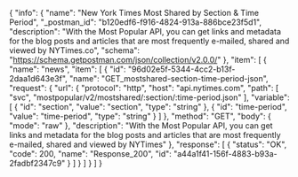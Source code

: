 {
  "info": {
    "name": "New York Times Most Shared by Section & Time Period",
    "_postman_id": "b120edf6-f916-4824-913a-886bce23f5d1",
    "description": "With the Most Popular API, you can get links and metadata for the blog posts and articles that are most frequently e-mailed, shared and viewed by NYTimes.co",
    "schema": "https://schema.getpostman.com/json/collection/v2.0.0/"
  },
  "item": [
    {
      "name": "news",
      "item": [
        {
          "id": "96d02e5f-5344-4cc2-b13f-2daa1d643e3f",
          "name": "GET_mostshared-section-time-period-json",
          "request": {
            "url": {
              "protocol": "http",
              "host": "api.nytimes.com",
              "path": [
                "svc",
                "mostpopular/v2/mostshared/:section/:time-period.json"
              ],
              "variable": [
                {
                  "id": "section",
                  "value": "section",
                  "type": "string"
                },
                {
                  "id": "time-period",
                  "value": "time-period",
                  "type": "string"
                }
              ]
            },
            "method": "GET",
            "body": {
              "mode": "raw"
            },
            "description": "With the Most Popular API, you can get links and metadata for the blog posts and articles that are most frequently e-mailed, shared and viewed by NYTimes"
          },
          "response": [
            {
              "status": "OK",
              "code": 200,
              "name": "Response_200",
              "id": "a44a1f41-156f-4883-b93a-2fadbf2347c9"
            }
          ]
        }
      ]
    }
  ]
}